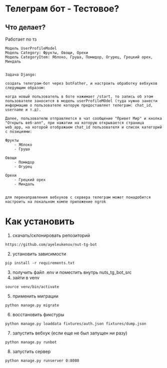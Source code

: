 # Телеграм бот - Тестовое?
## Что делает?
Работает по тз
```
Модель UserProfileModel
Модель Category: Фрукты, Овощи, Орехи
Модель CategoryItem: Яблоко, Груша, Помидор, Огурец, Грецкий орех, Миндаль


Задача Django:

создать телеграм-бот через botFather, и настроить обработку вебхуков следующим образом:

когда новый пользователь в боте нажимает /start, то запись об этом пользователе заносится в модель userProfileMOdel (туда нужно занести информацию о пользователе которую предоставляет телеграм: chat_id, username и т.д).

Далее, пользователю отправляется в чат сообщение "Привет Мир" и кнопка "Открыть веб-апп", при нажатии на которую открывается страница web_app, на которой отображаем chat_id пользователя и список категорий с позициями:

Фрукты
	- Яблоко
	- Груша

Овощи
	- Помидор
	- Огурец

Орехи
	- Грецкий орех
	- Миндаль


для перенаправления вебхуков с сервера телеграм может понадобится настроить на локальном компе приложение ngrok
```

# Как установить

1. скачать/склонировать репозиторий

```
https://github.com/ayeleukenov/nut-tg-bot
```

2. установить зависимости 
```
pip install -r requirements.txt
```

3. получить файл .env и поместить внутрь nuts_tg_bot_src
4. зайти в venv

```
source venv/bin/activate
```
5. применить миграции

```
python manage.py migrate
```

6. восстановить фикстуры

```
python manage.py loaddata fixtures/auth.json fixtures/dump.json
```

7. запустить вебхук (если еще не был запущен ни разу)

```
python manage.py runbot
```

8. запустить сервер

```
python manage.py runserver 0:8080
```
